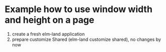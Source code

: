 # Example how to use window width and height on a page

1. create a fresh elm-land application
2. prepare customize Shared (elm-land customize shared), no changes by now
